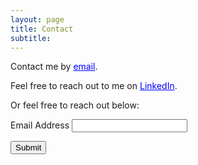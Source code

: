 ```yaml
---
layout: page
title: Contact
subtitle: 
---
```

Contact me by <a href="mailto:cathaoiragnew@gmail.com" style="color:blue; text-decoration: underline;">email</a>.

Feel free to reach out to me on <a href="https://www.linkedin.com/in/cathaoiragnew/" style="color:blue; text-decoration: underline;">LinkedIn</a>.

Or feel free to reach out below:
<form action="https://formkeep.com/f/f302825db951"
      accept-charset="UTF-8"
      enctype="multipart/form-data"
      method="POST">
  <input type="hidden" name="utf8" value="✓">

  <label for="email-address">Email Address</label>
  <input type="email" id="email-address" name="email">

  <button type="submit">Submit</button>
</form>




